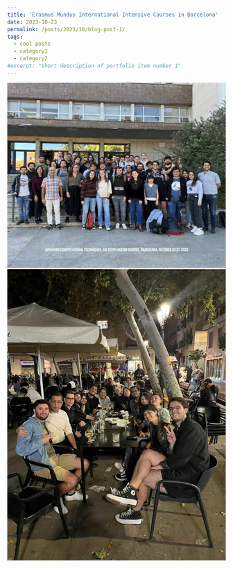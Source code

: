 ```yaml
---
title: 'Erasmus Mundus International Intensive Courses in Barcelona'
date: 2023-10-23
permalink: /posts/2023/10/blog-post-1/
tags:
  - cool posts
  - category1
  - category2
#excerpt: "Short description of portfolio item number 1"
---
```

<img src="/images/IMG_0780.JPG" alt="Portfolio item image" width="750">
<img src="/images/IMG_0781.JPG" alt="Portfolio item image" width="750">
